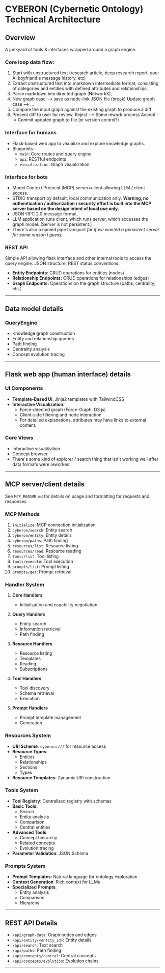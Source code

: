 # CYBERON (Cybernetic Ontology) Technical Architecture

## Overview

A junkyard of tools & interfaces wrapped around a graph engine.

### Core loop data flow:
1. Start with unstructured text (research article, deep research report, your AI boyfriend's message history, etc)
2. Extract unstructured text into markdown intermediate format, consisting of categories and entities with defined attributes and relationships.
3. Parse markdown into directed graph (NetworkX), 
4. New graph case --> save as node-link JSON file (break)
   Update graph case --> ...
5. Compare the input graph against the existing graph to produce a diff
6. Present diff to user for review,
    Reject --> Some rework process
    Accept --> Commit updated graph to file (or version control?)
 

### Interface for humans
- Flask-based web app to visualize and explore knowledge graphs.
- Blueprints:
  - `main`: Core routes and query engine
  - `api`: RESTful endpoints
  - `visualization`: Graph visualization

### Interface for bots
- Model Context Protocol (MCP) server+client allowing LLM / client access.
- STDIO transport by default, local communication only. **Warning, no authentication / authorization / security effort is built into the MCP server based on the design intent of local use only.** 
- JSON-RPC 2.0 message format.
- LLM application runs client, which runs server, which accesses the graph model. (Server is not persistent.)
- There's also a named pipe transport *for if we wanted a persistent server for some reason I guess.*

### REST API
Simple API allowing flask interface and other internal tools to access the query engine. JSON structure, REST status conventions.

- **Entity Endpoints:** CRUD operations for entities (nodes)
- **Relationship Endpoints:** CRUD operations for relationships (edges)
- **Graph Endpoints:** Operations on the graph structure (paths, centrality, etc.)

---------------------------------------------------------------------------


## Data model details

### QueryEngine
- Knowledge graph construction
- Entity and relationship queries
- Path finding
- Centrality analysis
- Concept evolution tracing

---------------------------------------------------------------------------

## Flask web app (human interface) details

### UI Components
- **Template-Based UI**: Jinja2 templates with TailwindCSS
- **Interactive Visualization**:
  - Force-directed graph (Force-Graph, D3.js)
  - Client-side filtering and node interaction
  - For detailed explanations, attributes may have links to external content.

### Core Views
- Interactive visualization
- Concept browser
- There's some kind of explorer / search thing that isn't working well after data formats were reworked.

---------------------------------------------------------------------------

## MCP server/client details
See `MCP_README.md` for details on usage and formatting for requests and responses.

### MCP Methods

1. `initialize`: MCP connection initialization
2. `cyberon/search`: Entity search
3. `cyberon/entity`: Entity details
4. `cyberon/paths`: Path finding
5. `resources/list`: Resource listing
6. `resources/read`: Resource reading
7. `tools/list`: Tool listing
8. `tools/execute`: Tool execution
9. `prompts/list`: Prompt listing
10. `prompts/get`: Prompt retrieval

### Handler System

1. **Core Handlers**
   - Initialization and capability negotiation

2. **Query Handlers**
   - Entity search
   - Information retrieval
   - Path finding

3. **Resource Handlers**
   - Resource listing
   - Templates
   - Reading
   - Subscriptions

4. **Tool Handlers**
   - Tool discovery
   - Schema retrieval
   - Execution

5. **Prompt Handlers**
   - Prompt template management
   - Generation

### Resources System

- **URI Scheme**: `cyberon:///` for resource access
- **Resource Types**:
  - Entities
  - Relationships
  - Sections
  - Types
- **Resource Templates**: Dynamic URI construction

### Tools System

- **Tool Registry**: Centralized registry with schemas
- **Basic Tools**:
  - Search
  - Entity analysis
  - Comparison
  - Central entities
- **Advanced Tools**:
  - Concept hierarchy
  - Related concepts
  - Evolution tracing
- **Parameter Validation**: JSON Schema

### Prompts System

- **Prompt Templates**: Natural language for ontology exploration
- **Context Generation**: Rich context for LLMs
- **Specialized Prompts**:
  - Entity analysis
  - Comparison
  - Hierarchy

---------------------------------------------------------------------------

## REST API Details

- `/api/graph-data`: Graph nodes and edges
- `/api/entity/<entity_id>`: Entity details
- `/api/search`: Text search
- `/api/paths`: Path finding
- `/api/concepts/central`: Central concepts
- `/api/concepts/evolution`: Evolution chains

---------------------------------------------------------------------------




